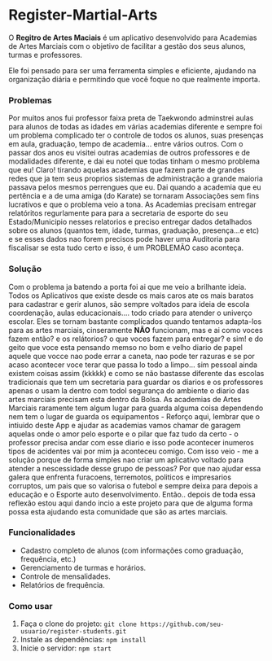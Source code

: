 # Register-Martial-Arts

O **Regitro de Artes Maciais** é um aplicativo desenvolvido para Academias de Artes Marciais com o objetivo de facilitar a gestão dos seus alunos, turmas e professores.

Ele foi pensado para ser uma ferramenta simples e eficiente, ajudando na organização diária e permitindo que você foque no que realmente importa.

### Problemas
Por muitos anos fui professor faixa preta de Taekwondo adminstrei aulas para alunos de todas as idades em várias academias diferente e sempre foi um problema complicado ter o controle de todos os alunos, suas presenças em aula, graduação, tempo de academia...
entre vários outros. Com o passar dos anos eu visitei outras academias de outros professores e de modalidades diferente, e dai eu notei que todas tinham o mesmo problema que eu! Claro! tirando aquelas academias que fazem parte de grandes redes que ja tem seus proprios sistemas de administração a grande maioria passava pelos mesmos perrengues que eu. Dai quando a academia que eu pertência e a de uma amiga (do Karate) se tornaram Associações sem fins lucrativos e que o problema veio a tona. As  Academias precisam entregar relatóritos regurlamente para para a secretaria de esporte do seu Estado/Municipio nesses relatorios e preciso entregar dados detalhados sobre os alunos (quantos tem, idade, turmas, graduação, presença...e etc) e se esses dados nao forem precisos pode haver uma Auditoria para fiscalisar se esta tudo certo e isso, é um PROBLEMÃO caso aconteça.


### Solução
Com o problema ja batendo a porta foi ai que me veio a brilhante ideia. Todos os Aplicativos que existe desde os mais caros ate os mais baratos para cadastrar e gerir alunos, são sempre voltados para ideia de escola coordenação, aulas educacionais.... todo criado para atender o univerço escolar. Eles se tornam bastante complicados quando tentamos adapta-los para as artes marciais, cinseramente **NÃO** funcionam, mas e ai como voces fazem então? e os relátorios? o que voces fazem para entregar? e sim! e do geito que voce esta pensando memso no bom e velho diario de papel aquele que vocce nao pode errar a caneta, nao pode ter razuras e se por acaso acontecer voce terar que passa lo todo a limpo... sim pessoal ainda existem coisas assim (kkkkk) e como se não bastasse diferente das escolas tradicionais que tem um secretaria para guardar os diarios e os professores apenas o usam la dentro com todol segurança do ambiente o diario das artes marciais precisam esta dentro da Bolsa. As academias de Artes Marciais raramente tem algum lugar para guarda alguma coisa dependendo nem tem o lugar de guarda os equipamentos - Reforço aqui, lembrar que o intiuido deste App e ajudar as academias vamos chamar de garagem aquelas onde o amor pelo esporte e o pilar que faz tudo da certo - o professor precisa andar com esse diario e isso pode acontecer inumeros tipos de acidentes vai por mim ja aconteceu comigo. 
Com isso veio - me a solução porque de forma simples nao criar um aplicativo voltado para atender a nescessidade desse grupo de pessoas? Por que nao ajudar essa galera que enfrenta furacoens, terremotos, politicos e impresarios corruptos, um pais que so valorisa o futebol e sempre deixa para depois a educação e o Esporte auto desenvolvimento. 
Então.. depois de toda essa reflexão estou aqui dando incio a este projeto para que de alguma forma possa esta ajudando esta comunidade que são as artes marciais. 


### Funcionalidades
- Cadastro completo de alunos (com informações como graduação, frequência, etc.)
- Gerenciamento de turmas e horários.
- Controle de mensalidades.
- Relatórios de frequência.

### Como usar
1. Faça o clone do projeto: `git clone https://github.com/seu-usuario/register-students.git`
2. Instale as dependências: `npm install`
3. Inicie o servidor: `npm start`

